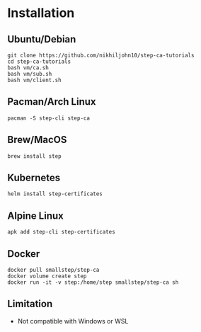 # Installation

## Ubuntu/Debian

```
git clone https://github.com/nikhiljohn10/step-ca-tutorials
cd step-ca-tutorials
bash vm/ca.sh
bash vm/sub.sh
bash vm/client.sh
```

## Pacman/Arch Linux

```
pacman -S step-cli step-ca
```

## Brew/MacOS

```
brew install step
```

## Kubernetes

```
helm install step-certificates
```

## Alpine Linux

```
apk add step-cli step-certificates
```

## Docker

```
docker pull smallstep/step-ca
docker volume create step
docker run -it -v step:/home/step smallstep/step-ca sh
```

## Limitation

- Not compatible with Windows or WSL